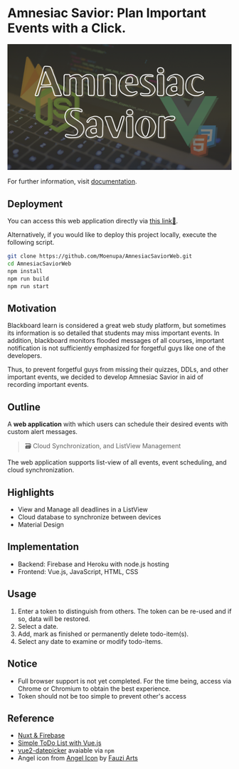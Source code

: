 # Amnesiac Savior: Plan Important Events with a Click.

![Conceptual Implementation](./res/Amnesiac_Savior.png)

For further information, visit [documentation](https://www.notion.so/moenupa/COMP3421-Final-Project-Amnesiac-Savior-146b37802de44fa4a7595ff21c766afc#9a371c4f163d43f3ad9b9b99daffb10f).

## Deployment

You can access this web application directly via [this link🔗](https://amnesiac-savior.herokuapp.com/).

Alternatively, if you would like to deploy this project locally, execute the following script.

```sh
git clone https://github.com/Moenupa/AmnesiacSaviorWeb.git
cd AmnesiacSaviorWeb
npm install
npm run build
npm run start
```

## Motivation

Blackboard learn is considered a great web study platform, but sometimes its information is so detailed that students may miss important events. In addition, blackboard monitors flooded messages of all courses, important notification is not sufficiently emphasized for forgetful guys like one of the developers.

Thus, to prevent forgetful guys from missing their quizzes, DDLs, and other important events, we decided to develop Amnesiac Savior in aid of recording important events.

## Outline

A **web application** with which users can schedule their desired events with custom alert messages. 

> 🗃 Cloud Synchronization, and ListView Management

The web application supports list-view of all events, event scheduling, and cloud synchronization.

## Highlights

- View and Manage all deadlines in a ListView
- Cloud database to synchronize between devices
- Material Design

## Implementation

- Backend: Firebase and Heroku with node.js hosting
- Frontend: Vue.js, JavaScript, HTML, CSS

## Usage

1. Enter a token to distinguish from others. The token can be re-used and if so, data will be restored.
2. Select a date.
3. Add, mark as finished or permanently delete todo-item(s).
4. Select any date to examine or modify todo-items.

## Notice

- Full browser support is not yet completed. For the time being, access via Chrome or Chromium to obtain the best experience.
- Token should not be too simple to prevent other's access

## Reference

- [Nuxt & Firebase](https://firebase.nuxtjs.org/)
- [Simple ToDo List with Vue.js](https://vuejsfeed.com/blog/simple-todo-list-with-vue-js)
- [vue2-datepicker](https://github.com/mengxiong10/vue2-datepicker) avaiable via `npm`
- Angel icon from [Angel Icon](https://iconscout.com/icon/angel-369) by [Fauzi Arts](https://iconscout.com/contributors/achmmadfauzi)
